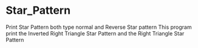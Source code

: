 # Star_Pattern
Print Star Pattern both type normal and Reverse Star pattern
This program print the Inverted Right Triangle Star Pattern and the Right Triangle Star Pattern
